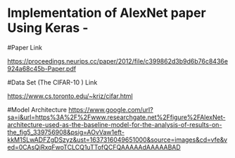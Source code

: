 # Implementation of AlexNet paper Using Keras -

#Paper Link

https://proceedings.neurips.cc/paper/2012/file/c399862d3b9d6b76c8436e924a68c45b-Paper.pdf

#Data Set (The CIFAR-10 ) Link

https://www.cs.toronto.edu/~kriz/cifar.html

#Model Architecture
https://www.google.com/url?sa=i&url=https%3A%2F%2Fwww.researchgate.net%2Ffigure%2FAlexNet-architecture-used-as-the-baseline-model-for-the-analysis-of-results-on-the_fig5_339756908&psig=AOvVaw1eft-kkM1SLwADFZgDSzyz&ust=1637316049651000&source=images&cd=vfe&ved=0CAsQjRxqFwoTCLCQ1uTTofQCFQAAAAAdAAAAABAD

